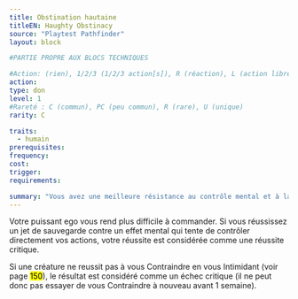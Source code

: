 ```yaml
---
title: Obstination hautaine
titleEN: Haughty Obstinacy
source: "Playtest Pathfinder"
layout: block

#PARTIE PROPRE AUX BLOCS TECHNIQUES

#Action: (rien), 1/2/3 (1/2/3 action[s]), R (réaction), L (action libre)
action: 
type: don
level: 1
#Rareté : C (commun), PC (peu commun), R (rare), U (unique)
rarity: C

traits:
  - humain
prerequisites: 
frequency:
cost:
trigger:
requirements:

summary: "Vous avez une meilleure résistance au contrôle mental et à la Contrainte."
---
```


Votre puissant ego vous rend plus difficile à commander. Si vous réussissez un jet de sauvegarde contre un effet mental qui tente de contrôler directement vos actions, votre réussite est considérée comme une réussite critique.

Si une créature ne reussit pas à vous Contraindre en vous Intimidant (voir page <mark>150</mark>), le résultat est considéré comme un échec critique (il ne peut donc pas essayer de vous Contraindre à nouveau avant 1 semaine).